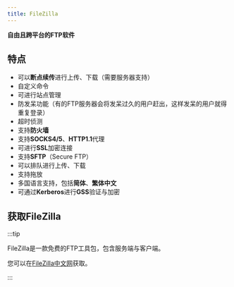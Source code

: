 ```yaml
---
title: FileZilla
---
```


**自由且跨平台的FTP软件**

## 特点

- 可以**断点续传**进行上传、下载（需要服务器支持）
- 自定义命令
- 可进行站点管理
- 防发呆功能（有的FTP服务器会将发呆过久的用户赶出，这样发呆的用户就得重复登录）
- 超时侦测
- 支持**防火墙**
- 支持**SOCKS4/5**、**HTTP1.1**代理
- 可进行**SSL**加密连接
- 支持**SFTP**（Secure FTP）
- 可以排队进行上传、下载
- 支持拖放
- 多国语言支持，包括**简体**、**繁体中文**
- 可通过**Kerberos**进行**GSS**验证与加密

## 获取FileZilla

:::tip

FileZilla是一款免费的FTP工具包，包含服务端与客户端。

您可以在[FileZilla中文网](https://www.filezilla.cn/)获取。

:::